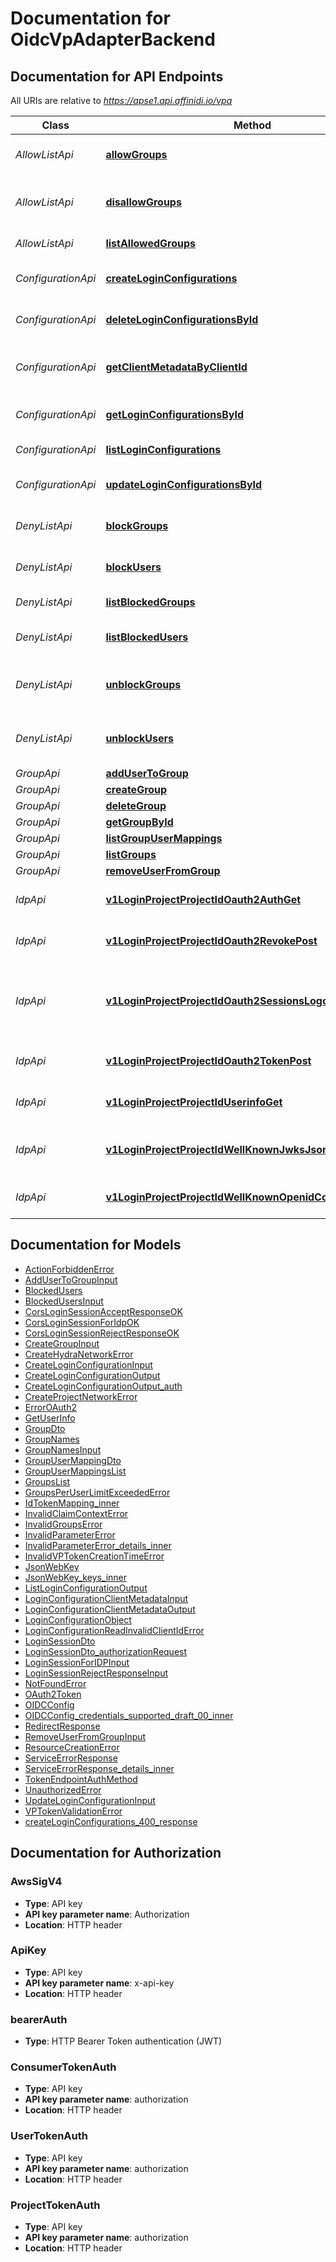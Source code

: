 # Documentation for OidcVpAdapterBackend

<a name="documentation-for-api-endpoints"></a>

## Documentation for API Endpoints

All URIs are relative to *https://apse1.api.affinidi.io/vpa*

| Class              | Method                                                                                                                              | HTTP request                                                           | Description                                           |
| ------------------ | ----------------------------------------------------------------------------------------------------------------------------------- | ---------------------------------------------------------------------- | ----------------------------------------------------- |
| _AllowListApi_     | [**allowGroups**](Apis/AllowListApi.md#allowgroups)                                                                                 | **POST** /v1/allow-list/groups/add                                     | Allow Single or Multiple Groups                       |
| _AllowListApi_     | [**disallowGroups**](Apis/AllowListApi.md#disallowgroups)                                                                           | **POST** /v1/allow-list/groups/remove                                  | Disallow Single or Multiple Groups                    |
| _AllowListApi_     | [**listAllowedGroups**](Apis/AllowListApi.md#listallowedgroups)                                                                     | **GET** /v1/allow-list/groups                                          | Get Allowed Groups                                    |
| _ConfigurationApi_ | [**createLoginConfigurations**](Apis/ConfigurationApi.md#createloginconfigurations)                                                 | **POST** /v1/login/configurations                                      | Create a new login configuration                      |
| _ConfigurationApi_ | [**deleteLoginConfigurationsById**](Apis/ConfigurationApi.md#deleteloginconfigurationsbyid)                                         | **DELETE** /v1/login/configurations/{configurationId}                  | Delete login configurations by ID                     |
| _ConfigurationApi_ | [**getClientMetadataByClientId**](Apis/ConfigurationApi.md#getclientmetadatabyclientid)                                             | **GET** /v1/login/configurations/metadata/{clientId}                   | Get Client Metadata By OAuth 2.0 Client ID            |
| _ConfigurationApi_ | [**getLoginConfigurationsById**](Apis/ConfigurationApi.md#getloginconfigurationsbyid)                                               | **GET** /v1/login/configurations/{configurationId}                     | Get login configuration by ID                         |
| _ConfigurationApi_ | [**listLoginConfigurations**](Apis/ConfigurationApi.md#listloginconfigurations)                                                     | **GET** /v1/login/configurations                                       | List login configurations                             |
| _ConfigurationApi_ | [**updateLoginConfigurationsById**](Apis/ConfigurationApi.md#updateloginconfigurationsbyid)                                         | **PATCH** /v1/login/configurations/{configurationId}                   | Update login configurations by ID                     |
| _DenyListApi_      | [**blockGroups**](Apis/DenyListApi.md#blockgroups)                                                                                  | **POST** /v1/deny-list/groups/add                                      | Block Single or Multiple Groups                       |
| _DenyListApi_      | [**blockUsers**](Apis/DenyListApi.md#blockusers)                                                                                    | **POST** /v1/deny-list/users/add                                       | Block Single or Multiple user ids                     |
| _DenyListApi_      | [**listBlockedGroups**](Apis/DenyListApi.md#listblockedgroups)                                                                      | **GET** /v1/deny-list/groups                                           | Get Blocked Groups                                    |
| _DenyListApi_      | [**listBlockedUsers**](Apis/DenyListApi.md#listblockedusers)                                                                        | **GET** /v1/deny-list/users                                            | Get List of Blocked Users                             |
| _DenyListApi_      | [**unblockGroups**](Apis/DenyListApi.md#unblockgroups)                                                                              | **POST** /v1/deny-list/groups/remove                                   | Unblock Single or Multiple Groups                     |
| _DenyListApi_      | [**unblockUsers**](Apis/DenyListApi.md#unblockusers)                                                                                | **POST** /v1/deny-list/users/remove                                    | Unblock Single or Multiple user ids                   |
| _GroupApi_         | [**addUserToGroup**](Apis/GroupApi.md#addusertogroup)                                                                               | **POST** /v1/groups/{groupName}/users                                  |                                                       |
| _GroupApi_         | [**createGroup**](Apis/GroupApi.md#creategroup)                                                                                     | **POST** /v1/groups                                                    |                                                       |
| _GroupApi_         | [**deleteGroup**](Apis/GroupApi.md#deletegroup)                                                                                     | **DELETE** /v1/groups/{groupName}                                      |                                                       |
| _GroupApi_         | [**getGroupById**](Apis/GroupApi.md#getgroupbyid)                                                                                   | **GET** /v1/groups/{groupName}                                         |                                                       |
| _GroupApi_         | [**listGroupUserMappings**](Apis/GroupApi.md#listgroupusermappings)                                                                 | **GET** /v1/groups/{groupName}/users                                   |                                                       |
| _GroupApi_         | [**listGroups**](Apis/GroupApi.md#listgroups)                                                                                       | **GET** /v1/groups                                                     |                                                       |
| _GroupApi_         | [**removeUserFromGroup**](Apis/GroupApi.md#removeuserfromgroup)                                                                     | **DELETE** /v1/groups/{groupName}/users                                |                                                       |
| _IdpApi_           | [**v1LoginProjectProjectIdOauth2AuthGet**](Apis/IdpApi.md#v1loginprojectprojectidoauth2authget)                                     | **GET** /v1/login/project/{projectId}/oauth2/auth                      | OAuth 2.0 Authorize Endpoint                          |
| _IdpApi_           | [**v1LoginProjectProjectIdOauth2RevokePost**](Apis/IdpApi.md#v1loginprojectprojectidoauth2revokepost)                               | **POST** /v1/login/project/{projectId}/oauth2/revoke                   | Revoke OAuth 2.0 Access or Refresh Token              |
| _IdpApi_           | [**v1LoginProjectProjectIdOauth2SessionsLogoutGet**](Apis/IdpApi.md#v1loginprojectprojectidoauth2sessionslogoutget)                 | **GET** /v1/login/project/{projectId}/oauth2/sessions/logout           | OpenID Connect Front- and Back-channel Enabled Logout |
| _IdpApi_           | [**v1LoginProjectProjectIdOauth2TokenPost**](Apis/IdpApi.md#v1loginprojectprojectidoauth2tokenpost)                                 | **POST** /v1/login/project/{projectId}/oauth2/token                    | The OAuth 2.0 Token Endpoint                          |
| _IdpApi_           | [**v1LoginProjectProjectIdUserinfoGet**](Apis/IdpApi.md#v1loginprojectprojectiduserinfoget)                                         | **GET** /v1/login/project/{projectId}/userinfo                         | OpenID Connect Userinfo                               |
| _IdpApi_           | [**v1LoginProjectProjectIdWellKnownJwksJsonGet**](Apis/IdpApi.md#v1loginprojectprojectidwellknownjwksjsonget)                       | **GET** /v1/login/project/{projectId}/.well-known/jwks.json            | Discover Well-Known JSON Web Keys                     |
| _IdpApi_           | [**v1LoginProjectProjectIdWellKnownOpenidConfigurationGet**](Apis/IdpApi.md#v1loginprojectprojectidwellknownopenidconfigurationget) | **GET** /v1/login/project/{projectId}/.well-known/openid-configuration | OpenID Connect Discovery                              |

<a name="documentation-for-models"></a>

## Documentation for Models

- [ActionForbiddenError](./Models/ActionForbiddenError.md)
- [AddUserToGroupInput](./Models/AddUserToGroupInput.md)
- [BlockedUsers](./Models/BlockedUsers.md)
- [BlockedUsersInput](./Models/BlockedUsersInput.md)
- [CorsLoginSessionAcceptResponseOK](./Models/CorsLoginSessionAcceptResponseOK.md)
- [CorsLoginSessionForIdpOK](./Models/CorsLoginSessionForIdpOK.md)
- [CorsLoginSessionRejectResponseOK](./Models/CorsLoginSessionRejectResponseOK.md)
- [CreateGroupInput](./Models/CreateGroupInput.md)
- [CreateHydraNetworkError](./Models/CreateHydraNetworkError.md)
- [CreateLoginConfigurationInput](./Models/CreateLoginConfigurationInput.md)
- [CreateLoginConfigurationOutput](./Models/CreateLoginConfigurationOutput.md)
- [CreateLoginConfigurationOutput_auth](./Models/CreateLoginConfigurationOutput_auth.md)
- [CreateProjectNetworkError](./Models/CreateProjectNetworkError.md)
- [ErrorOAuth2](./Models/ErrorOAuth2.md)
- [GetUserInfo](./Models/GetUserInfo.md)
- [GroupDto](./Models/GroupDto.md)
- [GroupNames](./Models/GroupNames.md)
- [GroupNamesInput](./Models/GroupNamesInput.md)
- [GroupUserMappingDto](./Models/GroupUserMappingDto.md)
- [GroupUserMappingsList](./Models/GroupUserMappingsList.md)
- [GroupsList](./Models/GroupsList.md)
- [GroupsPerUserLimitExceededError](./Models/GroupsPerUserLimitExceededError.md)
- [IdTokenMapping_inner](./Models/IdTokenMapping_inner.md)
- [InvalidClaimContextError](./Models/InvalidClaimContextError.md)
- [InvalidGroupsError](./Models/InvalidGroupsError.md)
- [InvalidParameterError](./Models/InvalidParameterError.md)
- [InvalidParameterError_details_inner](./Models/InvalidParameterError_details_inner.md)
- [InvalidVPTokenCreationTimeError](./Models/InvalidVPTokenCreationTimeError.md)
- [JsonWebKey](./Models/JsonWebKey.md)
- [JsonWebKey_keys_inner](./Models/JsonWebKey_keys_inner.md)
- [ListLoginConfigurationOutput](./Models/ListLoginConfigurationOutput.md)
- [LoginConfigurationClientMetadataInput](./Models/LoginConfigurationClientMetadataInput.md)
- [LoginConfigurationClientMetadataOutput](./Models/LoginConfigurationClientMetadataOutput.md)
- [LoginConfigurationObject](./Models/LoginConfigurationObject.md)
- [LoginConfigurationReadInvalidClientIdError](./Models/LoginConfigurationReadInvalidClientIdError.md)
- [LoginSessionDto](./Models/LoginSessionDto.md)
- [LoginSessionDto_authorizationRequest](./Models/LoginSessionDto_authorizationRequest.md)
- [LoginSessionForIDPInput](./Models/LoginSessionForIDPInput.md)
- [LoginSessionRejectResponseInput](./Models/LoginSessionRejectResponseInput.md)
- [NotFoundError](./Models/NotFoundError.md)
- [OAuth2Token](./Models/OAuth2Token.md)
- [OIDCConfig](./Models/OIDCConfig.md)
- [OIDCConfig_credentials_supported_draft_00_inner](./Models/OIDCConfig_credentials_supported_draft_00_inner.md)
- [RedirectResponse](./Models/RedirectResponse.md)
- [RemoveUserFromGroupInput](./Models/RemoveUserFromGroupInput.md)
- [ResourceCreationError](./Models/ResourceCreationError.md)
- [ServiceErrorResponse](./Models/ServiceErrorResponse.md)
- [ServiceErrorResponse_details_inner](./Models/ServiceErrorResponse_details_inner.md)
- [TokenEndpointAuthMethod](./Models/TokenEndpointAuthMethod.md)
- [UnauthorizedError](./Models/UnauthorizedError.md)
- [UpdateLoginConfigurationInput](./Models/UpdateLoginConfigurationInput.md)
- [VPTokenValidationError](./Models/VPTokenValidationError.md)
- [createLoginConfigurations_400_response](./Models/createLoginConfigurations_400_response.md)

<a name="documentation-for-authorization"></a>

## Documentation for Authorization

<a name="AwsSigV4"></a>

### AwsSigV4

- **Type**: API key
- **API key parameter name**: Authorization
- **Location**: HTTP header

<a name="ApiKey"></a>

### ApiKey

- **Type**: API key
- **API key parameter name**: x-api-key
- **Location**: HTTP header

<a name="bearerAuth"></a>

### bearerAuth

- **Type**: HTTP Bearer Token authentication (JWT)

<a name="ConsumerTokenAuth"></a>

### ConsumerTokenAuth

- **Type**: API key
- **API key parameter name**: authorization
- **Location**: HTTP header

<a name="UserTokenAuth"></a>

### UserTokenAuth

- **Type**: API key
- **API key parameter name**: authorization
- **Location**: HTTP header

<a name="ProjectTokenAuth"></a>

### ProjectTokenAuth

- **Type**: API key
- **API key parameter name**: authorization
- **Location**: HTTP header
